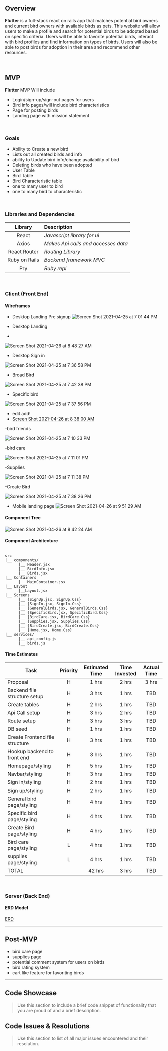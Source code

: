 


## Overview

**Flutter** is a full-stack react on rails app that matches potential bird owners and current bird owners with available birds as pets. This website will allow users to make a profile and search for potential birds to be adopted based on specific criteria. Users will be able to favorite potential birds, interact with bird profiles and find information on types of birds. Users will also be able to post birds for adoption in their area and recommend other resources.


<br>

## MVP

**Flutter** MVP Will include 
 - Login/sign-up/sign-out pages for users
 - Bird info pages/will include bird characteristics
 - Page for posting birds 
 - Landing page with mission statement
 

<br>

### Goals

- Ability to Create a new bird
- Lists out all created birds and info
- ability to Update bird info/change availability of bird
- Deleting birds who have been adopted
- User Table
- Bird Table
- Bird Characteristic table 
- one to many user to bird
- one to many bird to characteristic
<br>

### Libraries and Dependencies


|     Library      | Description                                |
| :--------------: | :----------------------------------------- |
|      React       | _Javascript library for ui_ |
|      Axios       | _Makes Api calls and accesses data_ |
|   React Router   | _Routing Library_ |
|   Ruby on Rails  | _Backend framework MVC_ |
|      Pry         | _Ruby repl_ |

<br>

### Client (Front End)

#### Wireframes
- Desktop Landing Pre signup
![Screen Shot 2021-04-25 at 7 01 44 PM](https://user-images.githubusercontent.com/78058810/116102386-e80fe780-a66b-11eb-9b37-7b7ba02b396e.png)


- Desktop Landing
- 
![Screen Shot 2021-04-26 at 8 48 27 AM](https://user-images.githubusercontent.com/78058810/116102814-41781680-a66c-11eb-84c3-3af8b9e657ca.png)


- Desktop Sign in

![Screen Shot 2021-04-25 at 7 36 58 PM](https://user-images.githubusercontent.com/78058810/116017719-9b8dc300-a5fd-11eb-92ec-fc7385bdd85e.png)

- Broad Bird

![Screen Shot 2021-04-25 at 7 42 38 PM](https://user-images.githubusercontent.com/78058810/116018040-6635a500-a5fe-11eb-9018-5475fd282942.png)




- Specific bird

![Screen Shot 2021-04-25 at 7 37 56 PM](https://user-images.githubusercontent.com/78058810/116017763-bf510900-a5fd-11eb-9b6d-8853a1958cf3.png)

- edit add!
- [Screen Shot 2021-04-26 at 8 38 00 AM](https://user-images.githubusercontent.com/78058810/116101176-daa62d80-a66a-11eb-94ce-dd5a05fd622b.png)



-bird friends

![Screen Shot 2021-04-25 at 7 10 33 PM](https://user-images.githubusercontent.com/78058810/116016464-ead1f480-a5f9-11eb-970d-dca6f534921c.png)

-bird care

![Screen Shot 2021-04-25 at 7 11 01 PM](https://user-images.githubusercontent.com/78058810/116016487-fae9d400-a5f9-11eb-856f-c3371bb603e7.png)

-Supplies

![Screen Shot 2021-04-25 at 7 11 38 PM](https://user-images.githubusercontent.com/78058810/116016513-10f79480-a5fa-11eb-9fdd-d7c39e20eaab.png)

-Create Bird

![Screen Shot 2021-04-25 at 7 38 26 PM](https://user-images.githubusercontent.com/78058810/116017792-d0017f00-a5fd-11eb-8edd-27b491dc13d5.png)

- Mobile landing page
![Screen Shot 2021-04-26 at 9 51 29 AM](https://user-images.githubusercontent.com/78058810/116112701-09290600-a675-11eb-9dc4-fccb49adb56e.png)



#### Component Tree

![Screen Shot 2021-04-26 at 8 42 24 AM](https://user-images.githubusercontent.com/78058810/116101856-6e77f980-a66b-11eb-9dcf-176e5dc37b23.png)


#### Component Architecture

``` structure

src
|__ components/
      |__ Header.jsx
      |__ BirdInfo.jsx
      |__ Birds.jsx
|__ Containers
      |__ MainContainer.jsx
|__ Layout
      |__Layout.jsx
|__ Screens
      |__ {SignUp.jsx, SignUp.Css}
      |__ {SignIn.jsx, SignIn.Css}
      |__ {GeneralBirds.jsx, GeneralBirds.Css}
      |__ {SpecificBird.jsx, SpecificBird.Css}
      |__ {BirdCare.jsx, BirdCare.Css}
      |__ {Supplies.jsx, Supplies.Css}
      |__ {BirdCreate.jsx, BirdCreate.Css}
      |__ {Home.jsx, Home.Css}   
|__ services/
      |__ api_config.js
      |__ birds.js

```

#### Time Estimates


| Task                | Priority | Estimated Time | Time Invested | Actual Time |
| ------------------- | :------: | :------------: | :-----------: | :---------: |
| Proposal            |    H     |     1 hrs      |     2 hrs     |    3 hrs    |
| Backend file structure setup |    H     |     3 hrs      |     1 hrs     |     TBD     |
| Create tables |    H     |     2 hrs      |     1 hrs     |     TBD     |
| Api Call setup|    H     |     3 hrs      |     2 hrs     |     TBD     |
| Route setup |    H     |     3 hrs      |     3 hrs     |     TBD     |
| DB seed |    H     |     1 hrs      |     1 hrs     |     TBD     |
| Create Frontend file structure |    H     |     3 hrs      |     1 hrs     |     TBD     |
| Hookup backend to front end |    H     |     3 hrs      |     1 hrs     |     TBD     |
| Homepage/styling |    H     |     5 hrs      |     1 hrs     |     TBD     |
| Navbar/styling |    H     |     3 hrs      |     1 hrs     |     TBD     |
| Sign in/styling |    H     |     2 hrs      |     1 hrs     |     TBD     |
| Sign up/styling |    H     |     2 hrs      |     1 hrs     |     TBD     |
| General bird page/styling |    H     |     4 hrs      |     1 hrs     |     TBD     |
| Specific bird page/styling |    H     |     4 hrs      |     1 hrs     |     TBD     |
| Create Bird page/styling |    H     |     4 hrs      |     1 hrs     |     TBD     |
| Bird care page/styling |    L     |     4 hrs      |     1 hrs     |     TBD     |
| supplies page/styling |    L     |     4 hrs      |     1 hrs     |     TBD     |
| TOTAL               |          |     42 hrs      |     3 hrs     |     TBD     |


<br>

### Server (Back End)

#### ERD Model


[ERD](https://drive.google.com/file/d/1hgZiIzRwPfwnU6vu9sEkAFjTkhHPbiI1/view?usp=sharing)
<br>

***

## Post-MVP

- bird care page
- supplies page
- potential comment system for users on birds
- bird rating system
- cart like feature for favoriting birds

***

## Code Showcase

> Use this section to include a brief code snippet of functionality that you are proud of and a brief description.

## Code Issues & Resolutions

> Use this section to list of all major issues encountered and their resolution.
